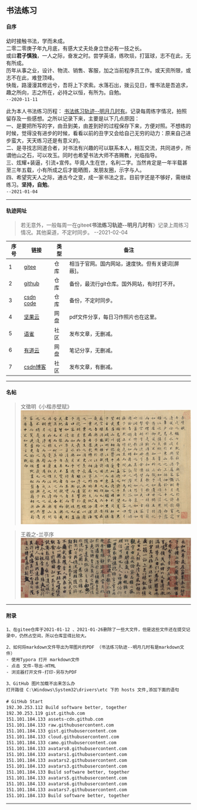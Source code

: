 ## 书法练习

#### 自序

幼时接触书法，学而未成。 <br/>
二零二零庚子年九月底，有感大丈夫处身立世必有一技之长。 <br/>
或曰**君子慎独**，一人之际，奋发之时。尝学英语，练吹埙，打篮球，志不在此，无有所成。 <br/>
历年从事之业，设计、物流、销售、客服，加之当前程序员工作。或天资所限，或志不在此，难登顶峰。 <br/>
快哉，路漫漫其修远兮，吾将上下求索。水落石出，拨云见日，惟书法是吾追求，趣之所向，志之所在，必持之以恒，有所为。自勉。   <br/>
`--2020-11-11`


此为本人书法练习历程： [书法练习轨迹--明月几时有]( https://github.com/scott180/calligraphy/blob/master/%E4%B9%A6%E6%B3%95%E7%BB%83%E4%B9%A0%E8%BD%A8%E8%BF%B9--%E6%98%8E%E6%9C%88%E5%87%A0%E6%97%B6%E6%9C%89.md )。记录每周练字情况，拍照留存及一些感想。之所以记录下来，主要是以下几点原因：  <br/>
一、是要把所写的字，由丑到美，由差到好的过程保存下来，方便对照。不想练的时候，觉得没有进步的时候，看看以前的丑字又会给自己无穷的动力：原来自己进步蛮大，天天练习还是有意义的。 <br/>
二、是寻找志同道合者，对书法有兴趣的可以联系本人，相互交流，共同进步，所谓他山之石，可以攻玉。同时也希望书法大师不吝赐教，光临指导。 <br/>
三、炫耀+装逼，引流+宣传。毕竟人生在世，名利二字。当然肯定是一年半载甚至三年五载，小有所成之后才能晒图，发朋友圈，示字与人。 <br/>
四、希望究天人之际，通古今之变，成一家书法之言。目前字还是不够好，需继续练习。**坚持，自勉**。   <br/>
`--2021-01-04`


---

#### 轨迹网址

> 若无意外，一般每周一在gitee《**书法练习轨迹--明月几时有**》记录上周练习情况。其他渠道，不定时同步。     --2021-02-04

| 序号  | 链接                                                			       | 类型 | 备注             			                     |
| ---   | -------------------------------------------------------------        | ---- | -----------------------------------              |
|   1   | [gitee]( https://gitee.com/xy180/calligraphy )      			       | 仓库 | 相当于官网。国内网站，速度快。但有关键词[屏蔽]。 |
|   2   | [github]( https://github.com/scott180/calligraphy ) 			       | 仓库 | 备份，最流行git仓库。国外网站，有时打不开。      |
|   3   | [csdn code]( https://codechina.csdn.net/xu180/calligraphy )          | 仓库 | 备份，不定时同步。                  |
|   4   | [坚果云]( https://www.jianguoyun.com/p/DSy3IHwQxP-NBhjv5tgD )        | 网盘 | pdf文件分享，每日习作照片也在这里。 |
|   5   | [语雀]( https://www.yuque.com/longguang123/ccgbto/cbq9u0 )           | 社区 | 发布文章，无删减。                  |
|   6   | [有道云]( http://note.youdao.com/s/V7b1jHjB )                        | 网盘 | 笔记分享，无删减。              	|
|   7   | [csdn博客]( https://blog.csdn.net/xu180/article/details/113602103 )  | 社区 | 发布文章，有删减。                  |



---

#### 名帖

> 文徵明《小楷赤壁赋》
![文徵明《小楷赤壁赋》]( ./书法字帖/文徵明《小楷赤壁赋》.jpg)

> 王羲之-兰亭序
![兰亭序]( ./书法字帖/兰亭序.jpg)

---

#### 附录

```
1、在gitee仓库于2021-01-12 、2021-01-26删除了一些大文件，但是这些文件还在提交记录中，仍然占空间，所以仓库显得比较大。
```

```
2、如何将markdown文件导出为带图片的PDF （书法练习轨迹--明月几时有是markdown文件）
- 使用Typora 打开 markdown文件
- 点击 文件-导出-HTML
- 浏览器打开文件-打印-另存为PDF
```

```
3、GitHub 图片加载不出来怎么办
打开路径 C:\Windows\System32\drivers\etc 下的 hosts 文件,添加下面的语句

# GitHub Start 
192.30.253.112 Build software better, together 
192.30.253.119 gist.github.com
151.101.184.133 assets-cdn.github.com
151.101.184.133 raw.githubusercontent.com
151.101.184.133 gist.githubusercontent.com
151.101.184.133 cloud.githubusercontent.com
151.101.184.133 camo.githubusercontent.com
151.101.184.133 avatars0.githubusercontent.com
151.101.184.133 avatars1.githubusercontent.com
151.101.184.133 avatars2.githubusercontent.com
151.101.184.133 avatars3.githubusercontent.com
151.101.184.133 Build software better, together
151.101.184.133 avatars5.githubusercontent.com
151.101.184.133 avatars6.githubusercontent.com
151.101.184.133 avatars7.githubusercontent.com
151.101.184.133 Build software better, together
```

***

